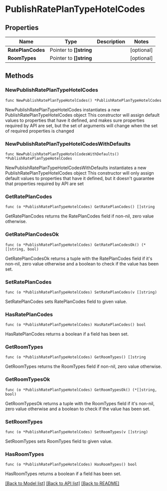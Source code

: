# PublishRatePlanTypeHotelCodes

## Properties

Name | Type | Description | Notes
------------ | ------------- | ------------- | -------------
**RatePlanCodes** | Pointer to **[]string** |  | [optional] 
**RoomTypes** | Pointer to **[]string** |  | [optional] 

## Methods

### NewPublishRatePlanTypeHotelCodes

`func NewPublishRatePlanTypeHotelCodes() *PublishRatePlanTypeHotelCodes`

NewPublishRatePlanTypeHotelCodes instantiates a new PublishRatePlanTypeHotelCodes object
This constructor will assign default values to properties that have it defined,
and makes sure properties required by API are set, but the set of arguments
will change when the set of required properties is changed

### NewPublishRatePlanTypeHotelCodesWithDefaults

`func NewPublishRatePlanTypeHotelCodesWithDefaults() *PublishRatePlanTypeHotelCodes`

NewPublishRatePlanTypeHotelCodesWithDefaults instantiates a new PublishRatePlanTypeHotelCodes object
This constructor will only assign default values to properties that have it defined,
but it doesn't guarantee that properties required by API are set

### GetRatePlanCodes

`func (o *PublishRatePlanTypeHotelCodes) GetRatePlanCodes() []string`

GetRatePlanCodes returns the RatePlanCodes field if non-nil, zero value otherwise.

### GetRatePlanCodesOk

`func (o *PublishRatePlanTypeHotelCodes) GetRatePlanCodesOk() (*[]string, bool)`

GetRatePlanCodesOk returns a tuple with the RatePlanCodes field if it's non-nil, zero value otherwise
and a boolean to check if the value has been set.

### SetRatePlanCodes

`func (o *PublishRatePlanTypeHotelCodes) SetRatePlanCodes(v []string)`

SetRatePlanCodes sets RatePlanCodes field to given value.

### HasRatePlanCodes

`func (o *PublishRatePlanTypeHotelCodes) HasRatePlanCodes() bool`

HasRatePlanCodes returns a boolean if a field has been set.

### GetRoomTypes

`func (o *PublishRatePlanTypeHotelCodes) GetRoomTypes() []string`

GetRoomTypes returns the RoomTypes field if non-nil, zero value otherwise.

### GetRoomTypesOk

`func (o *PublishRatePlanTypeHotelCodes) GetRoomTypesOk() (*[]string, bool)`

GetRoomTypesOk returns a tuple with the RoomTypes field if it's non-nil, zero value otherwise
and a boolean to check if the value has been set.

### SetRoomTypes

`func (o *PublishRatePlanTypeHotelCodes) SetRoomTypes(v []string)`

SetRoomTypes sets RoomTypes field to given value.

### HasRoomTypes

`func (o *PublishRatePlanTypeHotelCodes) HasRoomTypes() bool`

HasRoomTypes returns a boolean if a field has been set.


[[Back to Model list]](../README.md#documentation-for-models) [[Back to API list]](../README.md#documentation-for-api-endpoints) [[Back to README]](../README.md)


